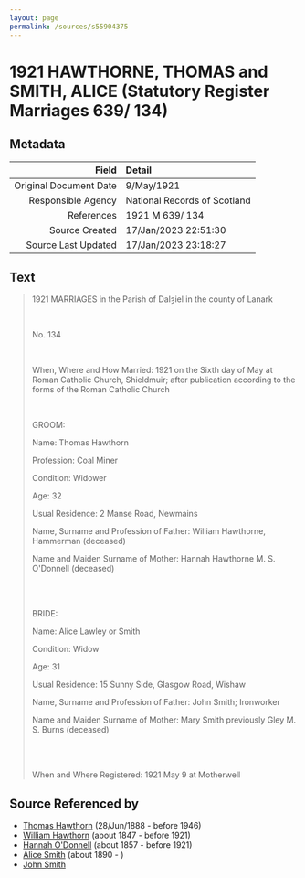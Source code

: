 ```yaml
---
layout: page
permalink: /sources/s55904375
---
```


# 1921 HAWTHORNE, THOMAS and SMITH, ALICE (Statutory Register Marriages 639/ 134)

## Metadata
Field | Detail
---:|:---
Original Document Date | 9/May/1921
Responsible Agency | National Records of Scotland
References | 1921 M 639/ 134
Source Created | 17/Jan/2023 22:51:30
Source Last Updated | 17/Jan/2023 23:18:27

## Text

> 1921 MARRIAGES in the Parish of Dalȝiel in the county of Lanark
>
> <br/>
>
> No. 134
>
> <br/>
>
> When, Where and How Married: 1921 on the Sixth day of May at Roman Catholic Church, Shieldmuir; after publication according to the forms of the Roman Catholic Church
>
> <br/>
>
> GROOM:
>
> Name: Thomas Hawthorn
>
> Profession: Coal Miner
>
> Condition: Widower
>
> Age: 32
>
> Usual Residence: 2 Manse Road, Newmains
>
> Name, Surname and Profession of Father: William Hawthorne, Hammerman (deceased)
>
> Name and Maiden Surname of Mother: Hannah Hawthorne M. S. O'Donnell (deceased)
>
> <br/>
>
> <br/>
>
> BRIDE:
>
> Name: Alice Lawley or Smith
>
> Condition: Widow
>
> Age: 31
>
> Usual Residence: 15 Sunny Side, Glasgow Road, Wishaw
>
> Name, Surname and Profession of Father: John Smith; Ironworker
>
> Name and Maiden Surname of Mother: Mary Smith previously Gley M. S. Burns (deceased)
>
> <br/>
>
> <br/>
>
> When and Where Registered: 1921 May 9 at Motherwell
>

## Source Referenced by

* [Thomas Hawthorn](../people/@30039040@-thomas-hawthorn-b1888-6-28-d1946.md) (28/Jun/1888 - before 1946)
* [William Hawthorn](../people/@92463484@-william-hawthorn-b1847-d1921.md) (about 1847 - before 1921)
* [Hannah O'Donnell](../people/@64641527@-hannah-o'donnell-b1857-d1921.md) (about 1857 - before 1921)
* [Alice Smith](../people/@30782592@-alice-smith-b1890-d.md) (about 1890 - )
* [John Smith](../people/@64841197@-john-smith-b-d.md)
